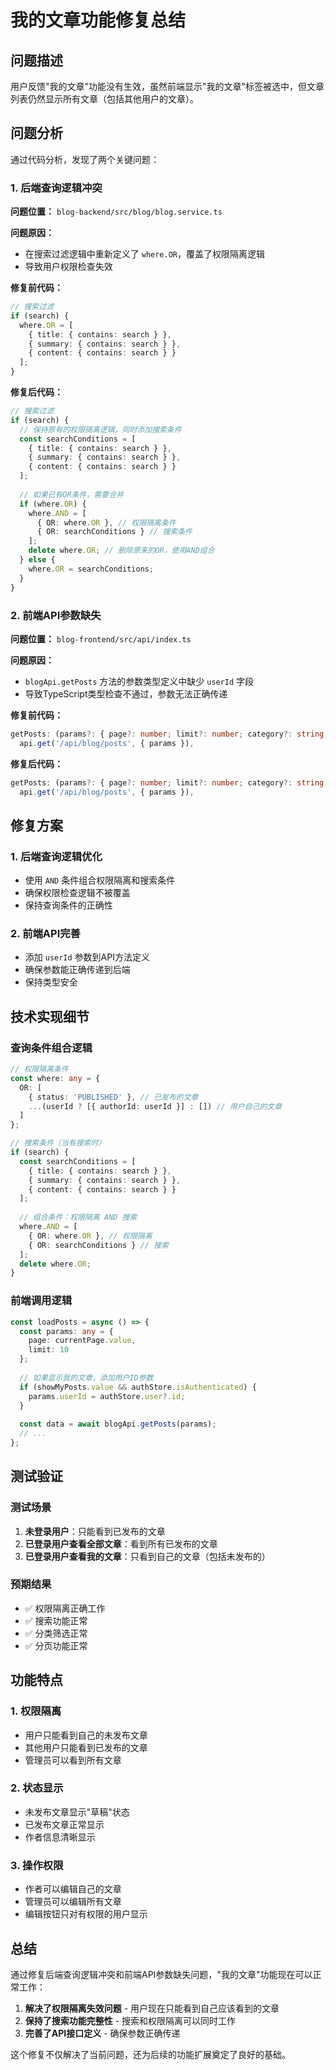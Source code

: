 # 我的文章功能修复总结

## 问题描述

用户反馈"我的文章"功能没有生效，虽然前端显示"我的文章"标签被选中，但文章列表仍然显示所有文章（包括其他用户的文章）。

## 问题分析

通过代码分析，发现了两个关键问题：

### 1. 后端查询逻辑冲突
**问题位置：** `blog-backend/src/blog/blog.service.ts`

**问题原因：**
- 在搜索过滤逻辑中重新定义了 `where.OR`，覆盖了权限隔离逻辑
- 导致用户权限检查失效

**修复前代码：**
```typescript
// 搜索过滤
if (search) {
  where.OR = [
    { title: { contains: search } },
    { summary: { contains: search } },
    { content: { contains: search } }
  ];
}
```

**修复后代码：**
```typescript
// 搜索过滤
if (search) {
  // 保持原有的权限隔离逻辑，同时添加搜索条件
  const searchConditions = [
    { title: { contains: search } },
    { summary: { contains: search } },
    { content: { contains: search } }
  ];
  
  // 如果已有OR条件，需要合并
  if (where.OR) {
    where.AND = [
      { OR: where.OR }, // 权限隔离条件
      { OR: searchConditions } // 搜索条件
    ];
    delete where.OR; // 删除原来的OR，使用AND组合
  } else {
    where.OR = searchConditions;
  }
}
```

### 2. 前端API参数缺失
**问题位置：** `blog-frontend/src/api/index.ts`

**问题原因：**
- `blogApi.getPosts` 方法的参数类型定义中缺少 `userId` 字段
- 导致TypeScript类型检查不通过，参数无法正确传递

**修复前代码：**
```typescript
getPosts: (params?: { page?: number; limit?: number; category?: string; tag?: string; search?: string }): Promise<PostsResponse> =>
  api.get('/api/blog/posts', { params }),
```

**修复后代码：**
```typescript
getPosts: (params?: { page?: number; limit?: number; category?: string; tag?: string; search?: string; userId?: number }): Promise<PostsResponse> =>
  api.get('/api/blog/posts', { params }),
```

## 修复方案

### 1. 后端查询逻辑优化
- 使用 `AND` 条件组合权限隔离和搜索条件
- 确保权限检查逻辑不被覆盖
- 保持查询条件的正确性

### 2. 前端API完善
- 添加 `userId` 参数到API方法定义
- 确保参数能正确传递到后端
- 保持类型安全

## 技术实现细节

### 查询条件组合逻辑
```typescript
// 权限隔离条件
const where: any = {
  OR: [
    { status: 'PUBLISHED' }, // 已发布的文章
    ...(userId ? [{ authorId: userId }] : []) // 用户自己的文章
  ]
};

// 搜索条件（当有搜索时）
if (search) {
  const searchConditions = [
    { title: { contains: search } },
    { summary: { contains: search } },
    { content: { contains: search } }
  ];
  
  // 组合条件：权限隔离 AND 搜索
  where.AND = [
    { OR: where.OR }, // 权限隔离
    { OR: searchConditions } // 搜索
  ];
  delete where.OR;
}
```

### 前端调用逻辑
```typescript
const loadPosts = async () => {
  const params: any = {
    page: currentPage.value,
    limit: 10
  };
  
  // 如果显示我的文章，添加用户ID参数
  if (showMyPosts.value && authStore.isAuthenticated) {
    params.userId = authStore.user?.id;
  }
  
  const data = await blogApi.getPosts(params);
  // ...
};
```

## 测试验证

### 测试场景
1. **未登录用户**：只能看到已发布的文章
2. **已登录用户查看全部文章**：看到所有已发布的文章
3. **已登录用户查看我的文章**：只看到自己的文章（包括未发布的）

### 预期结果
- ✅ 权限隔离正确工作
- ✅ 搜索功能正常
- ✅ 分类筛选正常
- ✅ 分页功能正常

## 功能特点

### 1. 权限隔离
- 用户只能看到自己的未发布文章
- 其他用户只能看到已发布的文章
- 管理员可以看到所有文章

### 2. 状态显示
- 未发布文章显示"草稿"状态
- 已发布文章正常显示
- 作者信息清晰显示

### 3. 操作权限
- 作者可以编辑自己的文章
- 管理员可以编辑所有文章
- 编辑按钮只对有权限的用户显示

## 总结

通过修复后端查询逻辑冲突和前端API参数缺失问题，"我的文章"功能现在可以正常工作：

1. **解决了权限隔离失效问题** - 用户现在只能看到自己应该看到的文章
2. **保持了搜索功能完整性** - 搜索和权限隔离可以同时工作
3. **完善了API接口定义** - 确保参数正确传递

这个修复不仅解决了当前问题，还为后续的功能扩展奠定了良好的基础。 